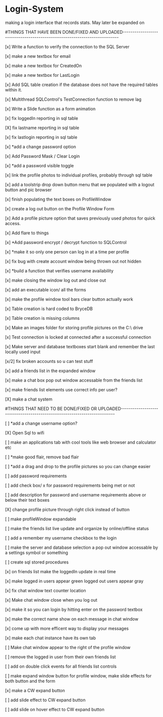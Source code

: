 # Login-System
making a login interface that records stats. May later be expanded on


#THINGS THAT HAVE BEEN DONE/FIXED AND UPLOADED----------------------------------------------------------------------------

[x] Write a function to verify the connection to the SQL Server

[x] make a new textbox for email

[x] make a new textbox for CreatedOn

[x] make a new textbox for LastLogin

[x] Add SQL table creation if the database does not have the required tables within it.

[x] Multithread SQLControl's TestConnection function to remove lag

[x] Write a Slide function as a form animation

[x] fix loggedIn reporting in sql table

[X] fix lastname reporting in sql table

[x] fix lastlogin reporting in sql table

[x] *add a change password option

[x] Add Password Mask / Clear Login 

[x] *add a password visible toggle

[x] link the profile photos to individual profiles, probably through sql table

[x] add a toolstrip drop down button menu that we populated with a logout button and pic browser

[x] finish populating the text boxes on ProfileWindow

[x] create a log out button on the Profile Window Form

[x] Add a profile picture option that saves previously used photos for quick access.

[x] Add flare to things

[x] *Add password encrypt / decrypt function to SQLControl

[x] *make it so only one person can log in at a time per profile

[x] fix bug with create account window being thrown out not hidden

[x] *build a function that verifies username availability

[x] make closing the window log out and close out

[x] add an executable icon/ all the forms

[x] make the profile window tool bars clear button actually work

[x] Table creation is hard coded to BryceDB

[x] Table creation is missing columns

[x] Make an images folder for storing profile pictures on the C:\ drive

[x] Test connection is locked at connected after a successful connection

[x] Make server and database textboxes start blank and remember the last locally used input

[x/2] fix broken accounts so u can test stuff

[x] add a friends list in the expanded window 

[x] make a chat box pop out window accessable from the friends list

[x] make friends list elements use correct info per user?

[X] make a chat system

#THINGS THAT NEED TO BE DONE/FIXED OR UPLOADED---------------------------------------------------------------------------

[ ] *add a change username option?

[X] Open Sql to wifi

[ ] make an applications tab with cool tools like web browser and calculator etc

[ ] *make good flair, remove bad flair

[ ] *add a drag and drop to the profile pictures so you can change easier

[ ] add password requirements 

[ ] add check box/ x for password requirements being met or not

[ ] add description for password and username requirements above or below their text boxes

[X] change profile picture through right click instead of button

[ ] make profileWindow expandable

[ ] make the friends list live update and organize by online/offline status

[ ] add a remember my username checkbox to the login

[ ] make the server and database selection a pop out window accessable by a settings symbol or something

[ ] create sql stored procedures

[x] on friends list make the loggedIn update in real time

[x] make logged in users appear green logged out users appear gray

[x] fix chat window text counter location

[x] Make chat window close when you log out

[x] make it so you can login by hitting enter on the password textbox

[x] make the correct name show on each message in chat window

[x] come up with more efficent way to display your messages

[x] make each chat instance have its own tab

[ ] Make chat window appear to the right of the profile window

[ ] remove the logged in user from their own friends list

[ ] add on double click events for all friends list controls

[ ] make expand window button for profile window, make slide effects for both button and the form

[x] make a CW expand button

[ ] add slide effect to CW expand button

[ ] add slide on hover effect to CW expand button